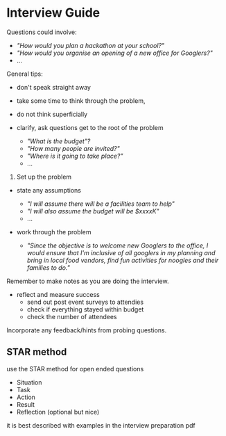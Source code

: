 # Interview Guide

Questions could involve:

- _"How would you plan a hackathon at your school?"_
- _"How would you organise an opening of a new office for Googlers?"_
- ...

General tips:

- don't speak straight away
- take some time to think through the problem,
- do not think superficially

- clarify, ask questions get to the root of the problem

  - _"What is the budget"?_
  - _"How many people are invited?"_
  - _"Where is it going to take place?"_
  - ...

1. Set up the problem

- state any assumptions

  - _"I will assume there will be a facilities team to help"_
  - _"I will also assume the budget will be $xxxxK"_
  - ...

- work through the problem

  - _"Since the objective is to welcome new Googlers to the office,
    I would ensure that I'm inclusive of all googlers in my planning
    and bring in local food vendors, find fun activities for noogles
    and their families to do."_

Remember to make notes as you are doing the interview.

- reflect and measure success
  - send out post event surveys to attendies
  - check if everything stayed within budget
  - check the number of attendees

Incorporate any feedback/hints from probing questions.

## STAR method

use the STAR method for open ended questions

- Situation
- Task
- Action
- Result
- Reflection (optional but nice)

it is best described with examples in the interview preparation pdf
